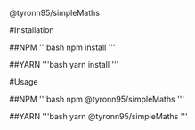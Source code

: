 @tyronn95/simpleMaths

#Installation

##NPM
'''bash
npm install
'''

##YARN
'''bash
yarn install
'''

#Usage

##NPM
'''bash
npm @tyronn95/simpleMaths
'''

##YARN
'''bash
yarn @tyronn95/simpleMaths
'''